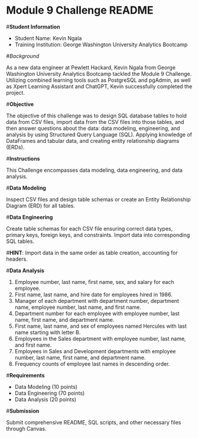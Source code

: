 
# Module 9 Challenge README

#**Student Information**
- Student Name: Kevin Ngala
- Training Institution: George Washington University Analytics Bootcamp

#*Background*

As a new data engineer at Pewlett Hackard, Kevin Ngala from George Washington University Analytics Bootcamp tackled the Module 9 Challenge. Utilizing combined learning tools such as PostgreSQL and pgAdmin, as well as Xpert Learning Assistant and ChatGPT, Kevin successfully completed the project. 

#**Objective**

The objective of this challenge was to design SQL database tables to hold data from CSV files, import data from the CSV files into those tables, and then answer questions about the data: data modeling, engineering, and analysis by using Structured Query Language (SQL). Applying knowledge of DataFrames and tabular data, and creating entity relationship diagrams (ERDs).

#**Instructions**

This Challenge encompasses data modeling, data engineering, and data analysis.

#**Data Modeling**

Inspect CSV files and design table schemas or create an Entity Relationship Diagram (ERD) for all tables.

#**Data Engineering**

Create table schemas for each CSV file ensuring correct data types, primary keys, foreign keys, and constraints. Import data into corresponding SQL tables.

#**HINT**: Import data in the same order as table creation, accounting for headers.

#**Data Analysis**

1. Employee number, last name, first name, sex, and salary for each employee.
2. First name, last name, and hire date for employees hired in 1986.
3. Manager of each department with department number, department name, employee number, last name, and first name.
4. Department number for each employee with employee number, last name, first name, and department name.
5. First name, last name, and sex of employees named Hercules with last name starting with letter B.
6. Employees in the Sales department with employee number, last name, and first name.
7. Employees in Sales and Development departments with employee number, last name, first name, and department name.
8. Frequency counts of employee last names in descending order.

#**Requirements**

- Data Modeling (10 points)
- Data Engineering (70 points)
- Data Analysis (20 points)

#**Submission**

Submit comprehensive README, SQL scripts, and other necessary files through Canvas.
